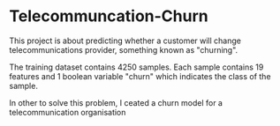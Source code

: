 # Telecommuncation-Churn
This project is about predicting whether a customer will change telecommunications provider, something known as "churning".

The training dataset contains 4250 samples. Each sample contains 19 features and 1 boolean variable "churn" which indicates the class of the sample.

In other to solve this problem, I ceated a churn model for a telecommunication organisation
